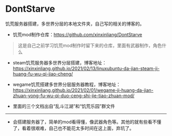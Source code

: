# DontStarve
饥荒服务器搭建，多世界分层的本地文件夹，自己写的相关的博客的。

- 饥荒mod制作仓库：https://github.com/xinxinliang/DontStarve
> 这是自己之前学习饥荒mod制作时留下来的仓库，里面有武器制作，角色什么
- steam饥荒服务器多世界分层搭建，博客地址：https://xinxinliang.github.io/2021/02/13/linuxubuntu-da-jian-steam-ji-huang-fu-wu-qi-jiao-cheng/
- wegame饥荒搭建多世界分层服务器教程，博客地址：https://xinxinliang.github.io/2021/02/01/wegame-ji-huang-da-jian-zhuan-yong-fu-wu-qi-duo-ceng-shi-jie-tiao-zhuan-mod/

- 里面的三个文档出自“乱斗江湖”和“饥荒乐园”群文件
---
- 会搭建服务器了，简单的mod看得懂，像武器角色等。其他的就有些看不懂了，看着很艰难，自己也不能花太多时间在这上面，弃坑了。

